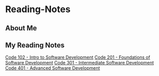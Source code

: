 # Reading-Notes

## About Me

## My Reading Notes
[Code 102 - Intro to Software Development](./code-102/code-102.md)
[Code 201 - Foundations of Software Development](./code-201/code-201.md)
[Code 301 - Intermediate Software Development](./code-301/code-301.md)
[Code 401 - Advanced Software Development](./code-401/code-401.md)